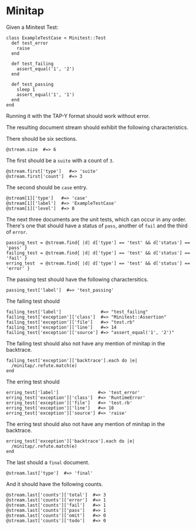 # Minitap 

Given a Minitest Test:

    class ExampleTestCase < Minitest::Test
      def test_error
        raise
      end

      def test_failing
        assert_equal('1', '2')
      end

      def test_passing
        sleep 1
        assert_equal('1', '1')
      end
    end

Running it with the TAP-Y format should work without error.

The resulting document stream should exhibit the following
characteristics.

There should be six sections.

    @stream.size  #=> 6

The first should be a `suite` with a count of `3`.

    @stream.first['type']   #=> 'suite'
    @stream.first['count']  #=> 3

The second should be `case` entry.

    @stream[1]['type']   #=> 'case'
    @stream[1]['label']  #=> 'ExampleTestCase'
    @stream[1]['level']  #=> 0

The next three documents are the unit tests, which can occur in any order.
There's one that should have a status of `pass`, another of `fail` and the
third of `error`.

    passing_test = @stream.find{ |d| d['type'] == 'test' && d['status'] == 'pass' }
    failing_test = @stream.find{ |d| d['type'] == 'test' && d['status'] == 'fail' }
    erring_test  = @stream.find{ |d| d['type'] == 'test' && d['status'] == 'error' }

The passing test should have the following charactersitics.

    passing_test['label']  #=> 'test_passing'

The failing test should

    failing_test['label']               #=> "test_failing"
    failing_test['exception']['class']  #=> "Minitest::Assertion"
    failing_test['exception']['file']   #=> "test.rb"
    failing_test['exception']['line']   #=> 14
    failing_test['exception']['source'] #=> "assert_equal('1', '2')"

The failing test should also not have any mention of minitap in the
backtrace.

    failing_test['exception']['backtrace'].each do |e|
      /minitap/.refute.match(e)
    end

The erring test should 

    erring_test['label']               #=> 'test_error'
    erring_test['exception']['class']  #=> 'RuntimeError'
    erring_test['exception']['file']   #=> 'test.rb'
    erring_test['exception']['line']   #=> 10
    erring_test['exception']['source'] #=> 'raise'

The erring test should also not have any mention of minitap in the
backtrace.

    erring_test['exception']['backtrace'].each do |e|
      /minitap/.refute.match(e)
    end

The last should a `final` document.

    @stream.last['type']  #=> 'final'

And it should have the following counts.

    @stream.last['counts']['total']  #=> 3
    @stream.last['counts']['error']  #=> 1
    @stream.last['counts']['fail']   #=> 1
    @stream.last['counts']['pass']   #=> 1
    @stream.last['counts']['omit']   #=> 0
    @stream.last['counts']['todo']   #=> 0

